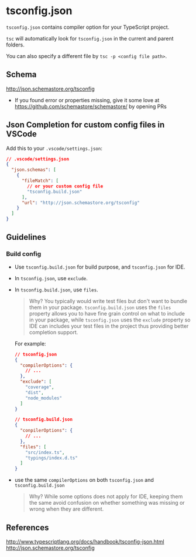 # tsconfig.json

`tsconfig.json` contains compiler option for your TypeScript project.

`tsc` will automatically look for `tsconfig.json` in the current and parent folders.

You can also specify a different file by `tsc -p <config file path>`.

## Schema

<http://json.schemastore.org/tsconfig>

- If you found error or properties missing, give it some love at <https://github.com/schemastore/schemastore/> by opening PRs

## Json Completion for custom config files in VSCode

Add this to your `.vscode/settings.json`:

```json
// .vscode/settings.json
{
  "json.schemas": [
    {
      "fileMatch": [
        // or your custom config file
        "tsconfig.build.json"
      ],
      "url": "http://json.schemastore.org/tsconfig"
    }
  ]
}
```

## Guidelines

### Build config

- Use `tsconfig.build.json` for build purpose, and `tsconfig.json` for IDE.
- In `tsconfig.json`, use `exclude`.
- In `tsconfig.build.json`, use `files`.

  > Why? You typically would write test files but don't want to bundle them in your package.
  > `tsconfig.build.json` uses the `files` property allows you to have fine grain control on what to include in your package,
  > while `tsconfig.json` uses the `exclude` property so IDE can includes your test files in the project thus providing better completion support.

  For example:

  ```json
  // tsconfig.json
  {
    "compilerOptions": {
      // ...
    },
    "exclude": [
      "coverage",
      "dist",
      "node_modules"
    ]
  }
  ```

  ```json
  // tsconfig.build.json
  {
    "conpilerOptions": {
      // ...
    },
    "files": [
      "src/index.ts",
      "typings/index.d.ts"
    ]
  }
  ```

- use the same `compilerOptions` on both `tsconfig.json` and `tsconfig.build.json`

  > Why? While some options does not apply for IDE,
  > keeping them the same avoid confusion on whether something was missing or wrong when they are different.

## References

<http://www.typescriptlang.org/docs/handbook/tsconfig-json.html>
<http://json.schemastore.org/tsconfig>
